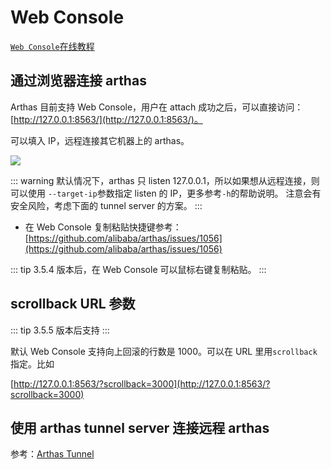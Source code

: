 # Web Console

[`Web Console`在线教程](https://arthas.aliyun.com/doc/arthas-tutorials.html?language=cn&id=web-console)

## 通过浏览器连接 arthas

Arthas 目前支持 Web Console，用户在 attach 成功之后，可以直接访问：[http://127.0.0.1:8563/](http://127.0.0.1:8563/)。

可以填入 IP，远程连接其它机器上的 arthas。

![](/images/web-console-local.png)

::: warning
默认情况下，arthas 只 listen 127.0.0.1，所以如果想从远程连接，则可以使用 `--target-ip`参数指定 listen 的 IP，更多参考`-h`的帮助说明。
注意会有安全风险，考虑下面的 tunnel server 的方案。
:::

- 在 Web Console 复制粘贴快捷键参考： [https://github.com/alibaba/arthas/issues/1056](https://github.com/alibaba/arthas/issues/1056)

::: tip
3.5.4 版本后，在 Web Console 可以鼠标右键复制粘贴。
:::

## scrollback URL 参数

::: tip
3.5.5 版本后支持
:::

默认 Web Console 支持向上回滚的行数是 1000。可以在 URL 里用`scrollback`指定。比如

[http://127.0.0.1:8563/?scrollback=3000](http://127.0.0.1:8563/?scrollback=3000)

## 使用 arthas tunnel server 连接远程 arthas

参考：[Arthas Tunnel](tunnel.md)
